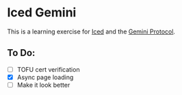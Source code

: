 # Iced Gemini

This is a learning exercise for [Iced](http://iced.rs) and the [Gemini Protocol](https://geminiprotocol.net/).

## To Do:

- [ ] TOFU cert verification
- [x] Async page loading
- [ ] Make it look better